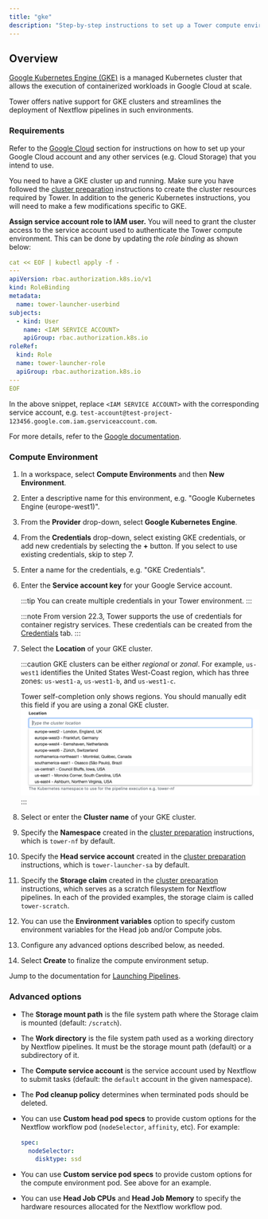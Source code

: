 ```yaml
---
title: "gke"
description: "Step-by-step instructions to set up a Tower compute environment for Google Kubernetes Engine cluster"
---
```


## Overview

[Google Kubernetes Engine (GKE)](https://cloud.google.com/kubernetes-engine) is a managed Kubernetes cluster that allows the execution of containerized workloads in Google Cloud at scale.

Tower offers native support for GKE clusters and streamlines the deployment of Nextflow pipelines in such environments.

### Requirements

Refer to the [Google Cloud](./google-cloud-batch#configure-google-cloud) section for instructions on how to set up your Google Cloud account and any other services (e.g. Cloud Storage) that you intend to use.

You need to have a GKE cluster up and running. Make sure you have followed the [cluster preparation](../compute-envs/k8s#cluster-preparation) instructions to create the cluster resources required by Tower. In addition to the generic Kubernetes instructions, you will need to make a few modifications specific to GKE.

**Assign service account role to IAM user.** You will need to grant the cluster access to the service account used to authenticate the Tower compute environment. This can be done by updating the _role binding_ as shown below:

```yaml
cat << EOF | kubectl apply -f -
---
apiVersion: rbac.authorization.k8s.io/v1
kind: RoleBinding
metadata:
  name: tower-launcher-userbind
subjects:
  - kind: User
    name: <IAM SERVICE ACCOUNT>
    apiGroup: rbac.authorization.k8s.io
roleRef:
  kind: Role
  name: tower-launcher-role
  apiGroup: rbac.authorization.k8s.io
---
EOF
```

In the above snippet, replace `<IAM SERVICE ACCOUNT>` with the corresponding service account, e.g. `test-account@test-project-123456.google.com.iam.gserviceaccount.com`.

For more details, refer to the [Google documentation](https://cloud.google.com/kubernetes-engine/docs/how-to/role-based-access-control).

### Compute Environment

1. In a workspace, select **Compute Environments** and then **New Environment**.

2. Enter a descriptive name for this environment, e.g. "Google Kubernetes Engine (europe-west1)".

3. From the **Provider** drop-down, select **Google Kubernetes Engine**.

4. From the **Credentials** drop-down, select existing GKE credentials, or add new credentials by selecting the **+** button. If you select to use existing credentials, skip to step 7.

5. Enter a name for the credentials, e.g. "GKE Credentials".

6. Enter the **Service account key** for your Google Service account.

   :::tip
   You can create multiple credentials in your Tower environment.
   :::

   :::note
   From version 22.3, Tower supports the use of credentials for container registry services. These credentials can be created from the [Credentials](../credentials/overview) tab.
   :::

7. Select the **Location** of your GKE cluster.

   :::caution
   GKE clusters can be either _regional_ or _zonal_. For example, `us-west1` identifies the United States West-Coast region, which has three zones: `us-west1-a`, `us-west1-b`, and `us-west1-c`.

   Tower self-completion only shows regions. You should manually edit this field if you are using a zonal GKE cluster.
   ![](./_images/gke_regions.png)
   :::

8. Select or enter the **Cluster name** of your GKE cluster.

9. Specify the **Namespace** created in the [cluster preparation](#cluster-preparation) instructions, which is `tower-nf` by default.

10. Specify the **Head service account** created in the [cluster preparation](#cluster-preparation) instructions, which is `tower-launcher-sa` by default.

11. Specify the **Storage claim** created in the [cluster preparation](#cluster-preparation) instructions, which serves as a scratch filesystem for Nextflow pipelines. In each of the provided examples, the storage claim is called `tower-scratch`.

12. You can use the **Environment variables** option to specify custom environment variables for the Head job and/or Compute jobs.

13. Configure any advanced options described below, as needed.

14. Select **Create** to finalize the compute environment setup.

Jump to the documentation for [Launching Pipelines](../launch/launchpad).

### Advanced options

- The **Storage mount path** is the file system path where the Storage claim is mounted (default: `/scratch`).

- The **Work directory** is the file system path used as a working directory by Nextflow pipelines. It must be the storage mount path (default) or a subdirectory of it.

- The **Compute service account** is the service account used by Nextflow to submit tasks (default: the `default` account in the given namespace).

- The **Pod cleanup policy** determines when terminated pods should be deleted.

- You can use **Custom head pod specs** to provide custom options for the Nextflow workflow pod (`nodeSelector`, `affinity`, etc). For example:

  ```yaml
  spec:
    nodeSelector:
      disktype: ssd
  ```

- You can use **Custom service pod specs** to provide custom options for the compute environment pod. See above for an example.

- You can use **Head Job CPUs** and **Head Job Memory** to specify the hardware resources allocated for the Nextflow workflow pod.
